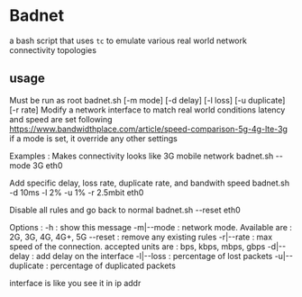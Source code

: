 # Badnet

a bash script that uses `tc` to emulate various real world network connectivity topologies

## usage

Must be run as root
badnet.sh [-m mode] [-d delay] [-l loss] [-u duplicate] [-r rate] <interface>
 Modify a network interface to match real world conditions
 latency and speed are set following https://www.bandwidthplace.com/article/speed-comparison-5g-4g-lte-3g
 if a mode is set, it override any other settings

Examples :
  Makes connectivity looks like 3G mobile network
  badnet.sh --mode 3G eth0

  Add specific delay, loss rate, duplicate rate, and bandwith speed
  badnet.sh -d 10ms -l 2% -u 1% -r 2.5mbit eth0

  Disable all rules and go back to normal
  badnet.sh --reset eth0

Options : 
  -h : show this message
  -m|--mode <mode>           : network mode. Available are : 2G, 3G, 4G, 4G+, 5G 
  --reset                    : remove any existing rules
  -r|--rate <speed>          : max speed  of the connection. accepted units are : bps, kbps, mbps, gbps
  -d|--delay <duration>      : add delay on the interface
  -l|--loss <percentage>     : percentage of lost packets
  -u|--duplicate <percentage>: percentage of duplicated packets

interface is like you see it in ip addr

